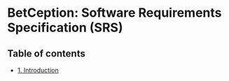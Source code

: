 # BetCeption:  Software Requirements Specification (SRS)

## Table of contents
- [1. Introduction](#1-introduction)
